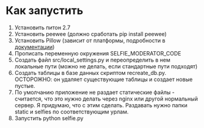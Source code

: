 Как запустить
=============

1. Установить питон 2.7
2. Установить peewee (должно сработать pip install peewee)
3. Установить Pillow (зависит от платформы, подробности в [документации](https://pillow.readthedocs.org/installation.html))
4. Прописать переменную окружения SELFIE_MODERATOR_CODE
5. Создать файл src/local_settings.py и переопределить в нем локальные пути (можно не делать, если стандартные пути подходят)
6. Создать таблицы в базе данных скриптом recreate_db.py. ОСТОРОЖНО: он удаляет существующие таблицы и создает новые пустые.
7. По умолчанию приложение не раздает статические файлы - считается, что это нужно делать через nginx или другой нормальный сервер. Я придумаю, что с этим сделать. Раздавать нужно папки static и selfies по соответствующим урлам.
8. Запустить python selfie.py